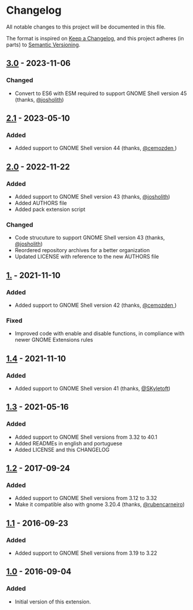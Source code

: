 # Changelog
All notable changes to this project will be documented in this file.

The format is inspired on [Keep a Changelog](https://keepachangelog.com/en/1.0.0/),
and this project adheres (in parts) to [Semantic Versioning](https://semver.org/spec/v2.0.0.html).

## [3.0](https://github.com/brendaw/add-username-toppanel/releases/tag/v3.0) - 2023-11-06

### Changed

- Convert to ES6 with ESM required to support GNOME Shell version 45 (thanks, [@josholith](https://github.com/josholith))

## [2.1](https://github.com/brendaw/add-username-toppanel/releases/tag/v2.1) - 2023-05-10

### Added

- Added support to GNOME Shell version 44 (thanks, [@cemozden ](https://github.com/cemozden))

## [2.0](https://github.com/brendaw/add-username-toppanel/releases/tag/v2.0) - 2022-11-22

### Added

- Added support to GNOME Shell version 43 (thanks, [@josholith](https://github.com/josholith))
- Added AUTHORS file
- Added pack extension script

### Changed

- Code strucuture to support GNOME Shell version 43 (thanks, [@josholith](https://github.com/josholith))
- Reordered repository archives for a better organization
- Updated LICENSE with reference to the new AUTHORS file

## [1.](https://github.com/brendaw/add-username-toppanel/releases/tag/v1.5) - 2021-11-10

### Added

- Added support to GNOME Shell version 42 (thanks, [@cemozden ](https://github.com/cemozden ))

### Fixed

- Improved code with enable and disable functions, in compliance with newer GNOME Extensions rules


## [1.4](https://github.com/brendaw/add-username-toppanel/releases/tag/v1.4) - 2021-11-10

### Added

- Added support to GNOME Shell version 41 (thanks, [@SKyletoft](https://github.com/SKyletoft))

## [1.3](https://github.com/brendaw/add-username-toppanel/releases/tag/v1.3) - 2021-05-16

### Added

- Added support to GNOME Shell versions from 3.32 to 40.1
- Added READMEs in english and portuguese
- Added LICENSE and this CHANGELOG

## [1.2](https://github.com/brendaw/add-username-toppanel/releases/tag/v1.2) - 2017-09-24

### Added

- Added support to GNOME Shell versions from 3.12 to 3.32
- Make it compatible also with gnome 3.20.4 (thanks, [@rubencarneiro](https://github.com/rubencarneiro))

## [1.1](https://github.com/brendaw/add-username-toppanel/releases/tag/v1.1) - 2016-09-23

### Added

- Added support to GNOME Shell versions from 3.19 to 3.22

## [1.0](https://github.com/brendaw/add-username-toppanel/releases/tag/v1.0) - 2016-09-04

### Added

- Initial version of this extension.
